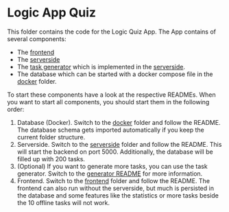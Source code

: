 # Logic App Quiz

This folder contains the code for the Logic Quiz App.
The App contains of several components:
- The [frontend](./frontend/) 
- The [serverside](./serverside/)
- The [task generator](./generator/) which is implemented in the [serverside](./serverside/task_generation/).
- The database which can be started with a docker compose file in the [docker](./docker/) folder.

To start these components have a look at the respective READMEs.
When you want to start all components, you should start them in the following order:
1. Database (Docker). Switch to the [docker](./docker/) folder and follow the README. The database schema gets imported automatically if you keep the current folder structure.
2. Serverside. Switch to the [serverside](./serverside/) folder and follow the README. This will start the backend on port 5000. Additionally, the database will be filled up with 200 tasks.
3. (Optional) If you want to generate more tasks, you can use the task generator. Switch to the [generator README](./generator/README.md) for more information.
4. Frontend. Switch to the [frontend](./frontend/) folder and follow the README. The frontend can also run without the serverside, but much is persisted in the database and some features like the statistics or more tasks beside the 10 offline tasks will not work.

